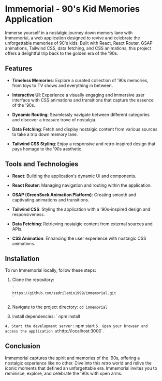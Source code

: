 # Immemorial - 90's Kid Memories Application

Immerse yourself in a nostalgic journey down memory lane with Immemorial, a web application designed to revive and celebrate the unforgettable memories of 90's kids. Built with React, React Router, GSAP animations, Tailwind CSS, data fetching, and CSS animations, this project offers a delightful trip back to the golden era of the '90s.

## Features

- **Timeless Memories**: Explore a curated collection of '90s memories, from toys to TV shows and everything in between.

- **Interactive UI**: Experience a visually engaging and immersive user interface with CSS animations and transitions that capture the essence of the '90s.

- **Dynamic Routing**: Seamlessly navigate between different categories and discover a treasure trove of nostalgia.

- **Data Fetching**: Fetch and display nostalgic content from various sources to take a trip down memory lane.

- **Tailwind CSS Styling**: Enjoy a responsive and retro-inspired design that pays homage to the '90s aesthetic.

## Tools and Technologies

- **React**: Building the application's dynamic UI and components.

- **React Router**: Managing navigation and routing within the application.

- **GSAP (GreenSock Animation Platform)**: Creating smooth and captivating animations and transitions.

- **Tailwind CSS**: Styling the application with a '90s-inspired design and responsiveness.

- **Data Fetching**: Retrieving nostalgic content from external sources and APIs.

- **CSS Animation**: Enhancing the user experience with nostalgic CSS animations.

## Installation

To run Immemorial locally, follow these steps:

1. Clone the repository:

   ```bash
   `
   https://github.com/sadrilamin1999/immemorial.git
   `
2. Navigate to the project directory:
   `
   cd immemorial
`
3. Install dependencies:
   `
   npm install

`
4. Start the development server:
`
npm start
`
5. Open your browser and access the application at `http://localhost:3000`.
## Conclusion
Immemorial captures the spirit and memories of the '90s, offering a nostalgic experience like no other. Dive into this retro world and relive the iconic moments that defined an unforgettable era. Immemorial invites you to reminisce, explore, and celebrate the '90s with open arms.
